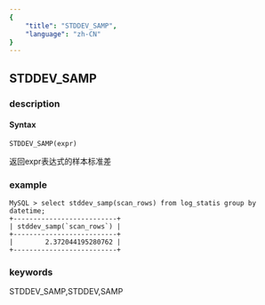 ```yaml
---
{
    "title": "STDDEV_SAMP",
    "language": "zh-CN"
}
---
```


<!-- 
Licensed to the Apache Software Foundation (ASF) under one
or more contributor license agreements.  See the NOTICE file
distributed with this work for additional information
regarding copyright ownership.  The ASF licenses this file
to you under the Apache License, Version 2.0 (the
"License"); you may not use this file except in compliance
with the License.  You may obtain a copy of the License at

  http://www.apache.org/licenses/LICENSE-2.0

Unless required by applicable law or agreed to in writing,
software distributed under the License is distributed on an
"AS IS" BASIS, WITHOUT WARRANTIES OR CONDITIONS OF ANY
KIND, either express or implied.  See the License for the
specific language governing permissions and limitations
under the License.
-->

## STDDEV_SAMP
### description
#### Syntax

`STDDEV_SAMP(expr)`


返回expr表达式的样本标准差

### example
```
MySQL > select stddev_samp(scan_rows) from log_statis group by datetime;
+--------------------------+
| stddev_samp(`scan_rows`) |
+--------------------------+
|        2.372044195280762 |
+--------------------------+
```
### keywords
STDDEV_SAMP,STDDEV,SAMP
